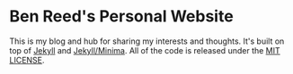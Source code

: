 # Ben Reed's Personal Website

This is my blog and hub for sharing my interests and thoughts. It's built on top of [Jekyll](http://jekyllrb.com) and [Jekyll/Minima](http://github.com/jekyll/minima). All of the code is released under the [MIT LICENSE](https://github.com/codeblooded/codeblooded.github.io/blob/master/LICENSE).
